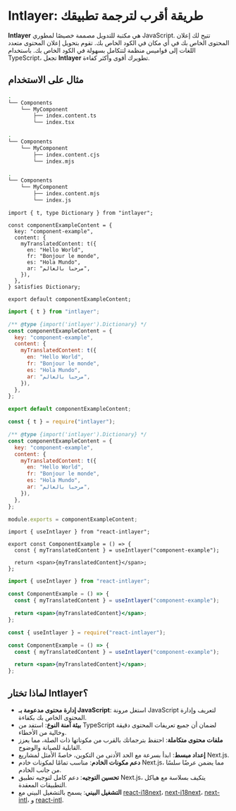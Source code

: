 # Intlayer: طريقة أقرب لترجمة تطبيقك

**Intlayer** هي مكتبة للتدويل مصممة خصيصًا لمطوري JavaScript. تتيح لك إعلان المحتوى الخاص بك في أي مكان في الكود الخاص بك. تقوم بتحويل إعلان المحتوى متعدد اللغات إلى قواميس منظمة لتتكامل بسهولة في الكود الخاص بك. باستخدام TypeScript، تجعل **Intlayer** تطويرك أقوى وأكثر كفاءة.

## مثال على الاستخدام

```bash codeFormat="typescript"
.
└── Components
    └── MyComponent
        ├── index.content.ts
        └── index.tsx
```

```bash codeFormat="commonjs"
.
└── Components
    └── MyComponent
        ├── index.content.cjs
        └── index.mjs
```

```bash codeFormat="esm"
.
└── Components
    └── MyComponent
        ├── index.content.mjs
        └── index.js
```

```tsx fileName="./Components/MyComponent/index.content.ts" codeFormat="typescript"
import { t, type Dictionary } from "intlayer";

const componentExampleContent = {
  key: "component-example",
  content: {
    myTranslatedContent: t({
      en: "Hello World",
      fr: "Bonjour le monde",
      es: "Hola Mundo",
      ar: "مرحبا بالعالم",
    }),
  },
} satisfies Dictionary;

export default componentExampleContent;
```

```jsx fileName="./Components/MyComponent/index.mjx" codeFormat="esm"
import { t } from "intlayer";

/** @type {import('intlayer').Dictionary} */
const componentExampleContent = {
  key: "component-example",
  content: {
    myTranslatedContent: t({
      en: "Hello World",
      fr: "Bonjour le monde",
      es: "Hola Mundo",
      ar: "مرحبا بالعالم",
    }),
  },
};

export default componentExampleContent;
```

```jsx fileName="./Components/MyComponent/index.csx" codeFormat="commonjs"
const { t } = require("intlayer");

/** @type {import('intlayer').Dictionary} */
const componentExampleContent = {
  key: "component-example",
  content: {
    myTranslatedContent: t({
      en: "Hello World",
      fr: "Bonjour le monde",
      es: "Hola Mundo",
      ar: "مرحبا بالعالم",
    }),
  },
};

module.exports = componentExampleContent;
```

```tsx fileName="./Components/MyComponent/index.tsx" codeFormat="typescript"
import { useIntlayer } from "react-intlayer";

export const ComponentExample = () => {
  const { myTranslatedContent } = useIntlayer("component-example");

  return <span>{myTranslatedContent}</span>;
};
```

```jsx fileName="./Components/MyComponent/index.mjx" codeFormat="esm"
import { useIntlayer } from "react-intlayer";

const ComponentExample = () => {
  const { myTranslatedContent } = useIntlayer("component-example");

  return <span>{myTranslatedContent}</span>;
};
```

```jsx fileName="./Components/MyComponent/index.csx" codeFormat="commonjs"
const { useIntlayer } = require("react-intlayer");

const ComponentExample = () => {
  const { myTranslatedContent } = useIntlayer("component-example");

  return <span>{myTranslatedContent}</span>;
};
```

## لماذا تختار Intlayer؟

- **إدارة محتوى مدعومة بـ JavaScript**: استغل مرونة JavaScript لتعريف وإدارة المحتوى الخاص بك بكفاءة.
- **بيئة آمنة النوع**: استفد من TypeScript لضمان أن جميع تعريفات المحتوى دقيقة وخالية من الأخطاء.
- **ملفات محتوى متكاملة**: احتفظ بترجماتك بالقرب من مكوناتها ذات الصلة، مما يعزز القابلية للصيانة والوضوح.
- **إعداد مبسط**: ابدأ بسرعة مع الحد الأدنى من التكوين، خاصةً الأمثل لمشاريع Next.js.
- **دعم مكونات الخادم**: مناسب تمامًا لمكونات خادم Next.js، مما يضمن عرضًا سلسًا من جانب الخادم.
- **تحسين التوجيه**: دعم كامل لتوجيه تطبيق Next.js، يتكيف بسلاسة مع هياكل التطبيقات المعقدة.
- **التشغيل البيني**: يسمح بالتشغيل البيني مع [react-i18next](https://github.com/aymericzip/intlayer/blob/main/docs/ar/intlayer_with_react-i18next.md)، [next-i18next](https://github.com/aymericzip/intlayer/blob/main/docs/ar/intlayer_with_next-i18next.md)، [next-intl](https://github.com/aymericzip/intlayer/blob/main/docs/ar/intlayer_with_next-intl.md)، و [react-intl](https://github.com/aymericzip/intlayer/blob/main/docs/ar/intlayer_with_react-intl.md).
